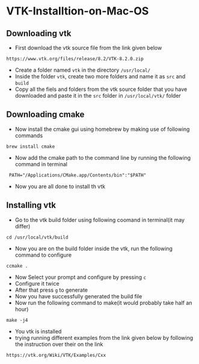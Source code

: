 # VTK-Installtion-on-Mac-OS

## Downloading vtk

- First download the vtk source file from the link given below

```
https://www.vtk.org/files/release/8.2/VTK-8.2.0.zip
```
- Create a folder named `vtk` in the directory `/usr/local/`
- Inside the folder `vtk`, create two more folders and name it as `src` and `build`
- Copy all the fiels and folders from the vtk source folder that you have downloaded and paste it in the `src` folder in `/usr/local/vtk/` folder
## Downloading cmake
- Now install the cmake gui using homebrew by making use of following commands
```
brew install cmake
```
- Now add the cmake path to the command line by running the following command in terminal
```
 PATH="/Applications/CMake.app/Contents/bin":"$PATH"
```
- Now you are all done to install th vtk
## Installing vtk
- Go to the vtk build folder using following coomand in terminal(it may differ)
```
cd /usr/local/vtk/build
```
- Now you are on the build folder inside the vtk, run the following command to configure
```
ccmake .
```
- Now Select your prompt and configure by pressing `c`
- Configure it twice
- After that press `g` to generate
- Now you have successfully generated the build file
- Now run the following command to make(it would probably take half an hour)
```
make -j4
```
- You vtk is installed
- trying running different examples from the link given below by following the instruction over their on the link
```
https://vtk.org/Wiki/VTK/Examples/Cxx
```
